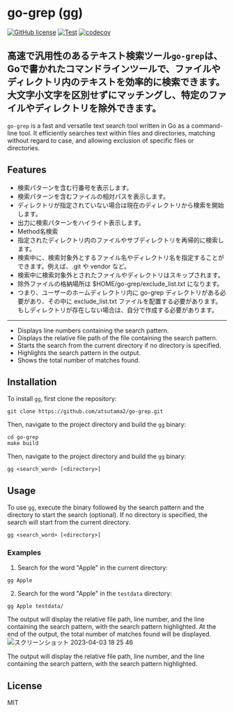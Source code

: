 # go-grep (gg)
[![GitHub license](https://img.shields.io/github/license/onozaty/json2csv)](https://github.com/onozaty/json2csv/blob/main/LICENSE)
[![Test](https://github.com/atsutama2/go-grep/actions/workflows/go.yml/badge.svg)](https://github.com/atsutama2/go-grep/actions/workflows/go.yml)
[![codecov](https://codecov.io/gh/atsutama2/go-grep/branch/main/graph/badge.svg?token=DPGXS4UDAP)](https://codecov.io/gh/atsutama2/go-grep)

高速で汎用性のあるテキスト検索ツール`go-grep`は、Goで書かれたコマンドラインツールで、ファイルやディレクトリ内のテキストを効率的に検索できます。
大文字小文字を区別せずにマッチングし、特定のファイルやディレクトリを除外できます。
---
`go-grep` is a fast and versatile text search tool written in Go as a command-line tool. It efficiently searches text within files and directories, matching without regard to case, and allowing exclusion of specific files or directories.

## Features

- 検索パターンを含む行番号を表示します。
- 検索パターンを含むファイルの相対パスを表示します。
- ディレクトリが指定されていない場合は現在のディレクトリから検索を開始します。
- 出力に検索パターンをハイライト表示します。
- Method名検索
- 指定されたディレクトリ内のファイルやサブディレクトリを再帰的に検索します。
- 検索中に、検索対象外とするファイル名やディレクトリ名を指定することができます。例えば、.git や vendor など。
- 検索中に検索対象外とされたファイルやディレクトリはスキップされます。
- 除外ファイルの格納場所は $HOME/go-grep/exclude_list.txt になります。
- つまり、ユーザーのホームディレクトリ内に go-grep ディレクトリがある必要があり、その中に exclude_list.txt ファイルを配置する必要があります。もしディレクトリが存在しない場合は、自分で作成する必要があります。
---
- Displays line numbers containing the search pattern.
- Displays the relative file path of the file containing the search pattern.
- Starts the search from the current directory if no directory is specified.
- Highlights the search pattern in the output.
- Shows the total number of matches found.

## Installation

To install `gg`, first clone the repository:

```
git clone https://github.com/atsutama2/go-grep.git
```

Then, navigate to the project directory and build the `gg` binary:

```
cd go-grep
make build
```

Then, navigate to the project directory and build the `gg` binary:

```
gg <search_word> [<directory>]
```

## Usage

To use `gg`, execute the binary followed by the search pattern and the directory to start the search (optional). If no directory is specified, the search will start from the current directory.

```
gg <search_word> [<directory>]
```

### Examples

1. Search for the word "Apple" in the current directory:

```
gg Apple
```

2. Search for the word "Apple" in the `testdata` directory:

```
gg Apple testdata/
```

The output will display the relative file path, line number, and the line containing the search pattern, with the search pattern highlighted. At the end of the output, the total number of matches found will be displayed.
![スクリーンショット 2023-04-03 18 25 46](https://user-images.githubusercontent.com/77330599/229469245-e5e40f71-263f-4f3c-9cfd-2144d9b50675.png)

The output will display the relative file path, line number, and the line containing the search pattern, with the search pattern highlighted.

## License
MIT
